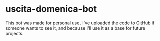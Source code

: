 # uscita-domenica-bot

This bot was made for personal use. I've uploaded the code to GitHub if someone wants to see it, and because I'll use it as a base for future projects.
